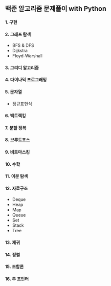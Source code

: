## 백준 알고리즘 문제풀이 with Python

#### 1. 구현
#### 2. 그래프 탐색
   * BFS & DFS
   * Dijkstra
   * Floyd-Warshall
#### 3. 그리디 알고리즘
#### 4. 다이나믹 프로그래밍
#### 5. 문자열
   * 정규표현식
#### 6. 백트랙킹
#### 7. 분할 정복
#### 8. 브루트포스
#### 9. 비트마스킹
#### 10. 수학
#### 11. 이분 탐색
#### 12. 자료구조
   * Deque
   * Heap
   * Map
   * Queue
   * Set
   * Stack
   * Tree
#### 13. 재귀
#### 14. 정렬
#### 15. 조합론
#### 16. 투 포인터
